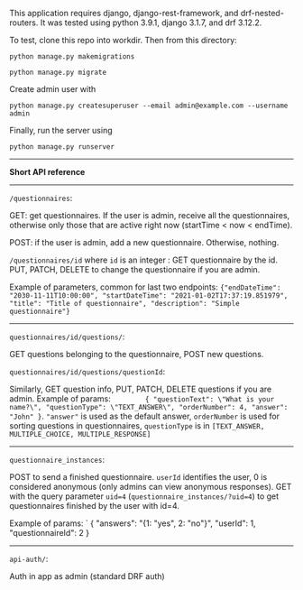 This application requires django, django-rest-framework, and drf-nested-routers.
It was tested using python 3.9.1, django 3.1.7, and drf 3.12.2.

To test, clone this repo into workdir. Then from this directory:

`python manage.py makemigrations`

`python manage.py migrate`

Create admin user with

`python manage.py createsuperuser --email admin@example.com --username admin`

Finally, run the server using

`python manage.py runserver`
_________________
**Short API reference**
___
`/questionnaires`:

GET: get questionnaires. If the user is admin, receive all the questionnaires,
otherwise only those that are active right now (startTime < now < endTime).

POST: if the user is admin, add a new questionnaire. Otherwise, nothing.

`/questionnaires/id` where `id` is an integer :
GET questionnaire by the id. PUT, PATCH, DELETE to change the questionnaire if you are admin.

Example of parameters, common for last two endpoints:
`{"endDateTime": "2030-11-11T10:00:00",
"startDateTime": "2021-01-02T17:37:19.851979",
"title": "Title of questionnaire",
"description": "Simple questionnaire"}`

___
`questionnaires/id/questions/`:

GET questions belonging to the questionnaire, POST new questions.

`questionnaires/id/questions/questionId`:

Similarly, GET question info, PUT, PATCH, DELETE questions if you are admin.
Example of params: `        
{
"questionText": \"What is your name?\",
"questionType": \"TEXT_ANSWER\",
"orderNumber": 4,
"answer": "John"
}
`. `"answer"` is used as the default answer, `orderNumber` is used for sorting questions in questionnaires,
`questionType` is in `[TEXT_ANSWER, MULTIPLE_CHOICE, MULTIPLE_RESPONSE]`
___
`questionnaire_instances`:

POST to send a finished questionnaire. `userId` identifies the user, 0 is considered anonymous
(only admins can view anonymous responses).
GET with the query parameter `uid=4` (`questionnaire_instances/?uid=4`) to get questionnaires finished 
by the user with id=4.

Example of params: `        {
"answers": "{1: \"yes\", 2: \"no\"}",
"userId": 1,
"questionnaireId": 2
}
___
`api-auth/`:

Auth in app as admin (standard DRF auth)